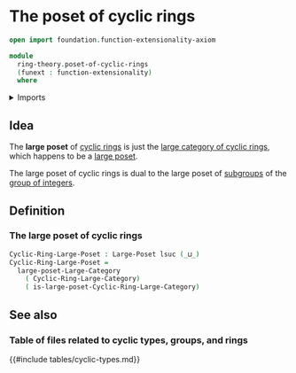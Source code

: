 # The poset of cyclic rings

```agda
open import foundation.function-extensionality-axiom

module
  ring-theory.poset-of-cyclic-rings
  (funext : function-extensionality)
  where
```

<details><summary>Imports</summary>

```agda
open import foundation.universe-levels

open import order-theory.large-posets funext

open import ring-theory.category-of-cyclic-rings funext
```

</details>

## Idea

The **large poset** of [cyclic rings](ring-theory.cyclic-rings.md) is just the
[large category of cyclic rings](ring-theory.category-of-cyclic-rings.md), which
happens to be a [large poset](order-theory.large-posets.md).

The large poset of cyclic rings is dual to the large poset of
[subgroups](group-theory.subgroups.md) of the
[group of integers](elementary-number-theory.group-of-integers.md).

## Definition

### The large poset of cyclic rings

```agda
Cyclic-Ring-Large-Poset : Large-Poset lsuc (_⊔_)
Cyclic-Ring-Large-Poset =
  large-poset-Large-Category
    ( Cyclic-Ring-Large-Category)
    ( is-large-poset-Cyclic-Ring-Large-Category)
```

## See also

### Table of files related to cyclic types, groups, and rings

{{#include tables/cyclic-types.md}}
